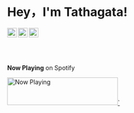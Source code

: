 <p align="center">
  <h1>Hey，I'm Tathagata!</h1>
</p>

<a href="https://twitter.com/TathagataPaul11">
  <img align="left" width="22px" src="https://cdn.jsdelivr.net/npm/simple-icons@v3/icons/twitter.svg" />
</a>
<a href="https://www.linkedin.com/in/tathagata-paul/">
  <img align="left"  width="22px" src="https://cdn.jsdelivr.net/npm/simple-icons@v3/icons/linkedin.svg" />
</a>
<a href="https://github.com/4molybdenum2">
  <img ali
  gn="left" alt="Tathagata's Github" width="22px" src="https://cdn.jsdelivr.net/npm/simple-icons@v3/icons/github.svg" />
</a>

<br/><br/>

**Now Playing** on Spotify

<a href="https://now-playing-spotify-beta.vercel.app/now-playing?open">
    <img src="https://now-playing-spotify-beta.vercel.app/now-playing" width="256" height="64" alt="Now Playing">`
</a>
